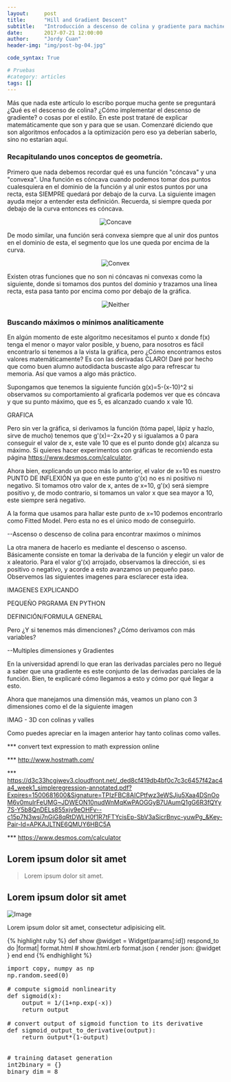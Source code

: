 ```yaml
---
layout:     post
title:      "Hill and Gradient Descent"
subtitle:   "Introducción a descenso de colina y gradiente para machine learning."
date:       2017-07-21 12:00:00
author:     "Jordy Cuan"
header-img: "img/post-bg-04.jpg"

code_syntax: True

# Pruebas
#category: articles
tags: []
---
```


<style type="text/css">
	.img- {
  		margin-right: auto;
  		margin-left: auto;
  		max-width: 950px;
	}
</style>
<!--
<div>
<div class="img- col-md-4"></div>
<img class="img- col-md-4" src="{{ site.baseurl }}/img/{{ page.date | date: '%Y-%m-%d' }}/concave.png" alt="Concave">
<div class="img- col-md-4"></div>
</div>
-->

<p>Más que nada este artículo lo escribo porque mucha gente se preguntará ¿Qué es el descenso de colina? ¿Cómo implementar el descenso de gradiente? o cosas por el estilo. En este post trataré de explicar matemáticamente que son y para que se usan. Comenzaré diciendo que son algoritmos enfocados a la optimización pero eso ya deberían saberlo, sino no estarían aquí.</p>

<h3 class="section-heading">Recapitulando unos conceptos de geometría.</h3>

<p>Primero que nada debemos recordar qué es una función "cóncava" y una "convexa". Una función es cóncava cuando podemos tomar dos puntos cualesquiera en el dominio de la función y al unir estos puntos por una recta, esta SIEMPRE quedará por debajo de la curva. La siguiente imagen ayuda mejor a entender esta definición. Recuerda, si siempre queda por debajo de la curva entonces es cóncava.</p>

<center><img src="{{ site.baseurl }}/img/{{ page.date | date: '%Y-%m-%d' }}/concave.png" alt="Concave"></center>

<div><p>De modo similar, una función será convexa siempre que al unir dos puntos en el dominio de esta, el segmento que los une queda por encima de la curva.</p></div>

<center><img src="{{ site.baseurl }}/img/{{ page.date | date: '%Y-%m-%d' }}/convex.png" alt="Convex"></center>

Existen otras funciones que no son ni cóncavas ni convexas como la siguiente, donde si tomamos dos puntos del dominio y trazamos una línea recta, esta pasa tanto por encima como por debajo de la gráfica.

<center><img src="{{ site.baseurl }}/img/{{ page.date | date: '%Y-%m-%d' }}/neither.png" alt="Neither"></center>



<h3 class="section-heading">Buscando máximos o mínimos analíticamente</h3>

<p>En algún momento de este algoritmo necesitamos el punto x donde f(x) tenga el menor o mayor valor posible, y bueno, para nosotros es fácil encontrarlo si tenemos a la vista la gráfica, pero ¿Cómo encontramos estos valores matemáticamente? Es con las derivadas CLARO!  Daré por hecho que como buen alumno autodidacta buscaste algo para refrescar tu memoria. Así que vamos a algo más práctico.</p>

Supongamos que tenemos la siguiente función 
g(x)=5-(x-10)^2
si observamos su comportamiento al graficarla podemos ver que es cóncava y que su punto máximo, que es 5, es alcanzado cuando x vale 10.

GRAFICA

Pero sin ver la gráfica, si derivamos la función (tóma papel, lápiz y hazlo, sirve de mucho) tenemos que g'(x)=-2x+20 y si igualamos a 0 para conseguir el valor de x, este vale 10 que es el punto donde g(x) alcanza su máximo. Si quieres hacer experimentos con gráficas te recomiendo esta página https://www.desmos.com/calculator.

Ahora bien, explicando un poco más lo anterior, el valor de x=10 es nuestro PUNTO DE INFLEXIÓN ya que en este punto g'(x) no es ni positivo ni negativo. Si tomamos otro valor de x, antes de x=10, g'(x) será siempre positivo y, de modo contrario, si tomamos un valor x que sea mayor a 10, este siempre será negativo.

A la forma que usamos para hallar este punto de x=10 podemos encontrarlo como Fitted Model. Pero esta no es el único modo de conseguirlo.

--Ascenso o descenso de colina para encontrar maximos o mínimos

La otra manera de hacerlo es mediante el descenso o ascenso. Básicamente consiste en tomar la derivaba de la función y elegir un valor de x aleatorio. Para el valor g'(x) arrojado, observamos la dirección, si es positivo o negativo, y acorde a esto avanzamos un pequeño paso. Observemos las siguientes imagenes para esclarecer esta idea.

IMAGENES EXPLICANDO

PEQUEÑO PRGRAMA EN PYTHON

DEFINICIÓN/FORMULA GENERAL


Pero ¿Y si tenemos más dimenciones? ¿Cómo derivamos con más variables?


--Multiples dimensiones y Gradientes

En la universidad aprendí lo que eran las derivadas parciales pero no llegué a saber que una gradiente es este conjunto de las derivadas parciales de la función. Bien, te explicaré cómo llegamos a esto y cómo por qué llegar a esto.

Ahora que manejamos una dimensión más, veamos un plano con 3 dimensiones como el de la siguiente imagen

IMAG - 3D con colinas y valles

Como puedes apreciar en la imagen anterior hay tanto colinas como valles.



*** convert text expression to math expression online

*** http://www.hostmath.com/

*** https://d3c33hcgiwev3.cloudfront.net/_ded8cf419db4bf0c7c3c6457f42ac4a4_week1_simpleregression-annotated.pdf?Expires=1500681600&Signature=TPIzFBC8AICPtfwz3eWSJju5Xaa4DSnOoM6v0muIrFeUMG~JDWEON10nudWnMqKwPAOGGyB7UAumQ1gG6R3fQYy7S-Y5b8QnDELs855xjv9eOHFv--c15p7N3wsi7nGiG8qRtDWLH0f1R7tFTYcisEp-SbV3aSicrBnyc-yuwPg_&Key-Pair-Id=APKAJLTNE6QMUY6HBC5A

*** https://www.desmos.com/calculator






<p></p>

<p></p>

<p></p>

<h2 class="section-heading">Lorem ipsum dolor sit amet</h2>

<p></p>

<p></p>

<blockquote>Lorem ipsum dolor sit amet.</blockquote>

<p></p>

<h2 class="section-heading">Lorem ipsum dolor sit amet</h2>

<p></p>

<img src="{{ site.baseurl }}/img/post-sample-image.jpg" alt="Image">

<span class="caption text-muted">Lorem ipsum dolor sit amet, consectetur adipisicing elit.</span>

<p></p>

<p></p>


{% highlight ruby %}
def show
  @widget = Widget(params[:id])
  respond_to do |format|
    format.html # show.html.erb
    format.json { render json: @widget }
  end
end
{% endhighlight %}


<pre class="brush: python">
import copy, numpy as np
np.random.seed(0)

# compute sigmoid nonlinearity
def sigmoid(x):
    output = 1/(1+np.exp(-x))
    return output

# convert output of sigmoid function to its derivative
def sigmoid_output_to_derivative(output):
    return output*(1-output)


# training dataset generation
int2binary = {}
binary_dim = 8
</pre>


<p></p>

<p></p>

<p></p>

<p></p>

<p></p>

<p></p>

<p></p>

<script src="https://code.jquery.com/jquery-3.2.1.min.js"
			  integrity="sha256-hwg4gsxgFZhOsEEamdOYGBf13FyQuiTwlAQgxVSNgt4="
			  crossorigin="anonymous"></script>
<script type="text/javascript">
	jQuery(document).ready(function() {
	    jQuery('center img').attr('width', '60%');
	});
</script>
